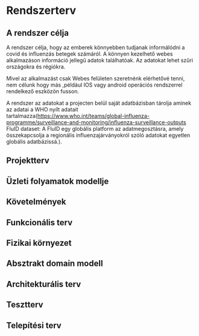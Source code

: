 # Rendszerterv

## A rendszer célja

A rendszer célja, hogy  az emberek könnyebben tudjanak informálódni a covid és influenzás betegek számáról. A könnyen kezelhető webes alkalmazáson információ jellegű adatok találhatóak. Az adatokat lehet szűri országokra és régiókra. 

Mivel az alkalmazást csak Webes felületen szeretnénk elérhetővé tenni, nem célunk hogy más ,például IOS vagy android operációs rendszerrel rendelkező eszközön fusson.

A rendszer az adatokat a projecten belül saját adatbázisban tárolja aminek az adatai a WHO nyílt adatait tartalmazza(https://www.who.int/teams/global-influenza-programme/surveillance-and-monitoring/influenza-surveillance-outputs FluID dataset: A FluID egy globális platform az adatmegosztásra, amely összekapcsolja a regionális influenzajárványokról szóló adatokat egyetlen globális adatbázissá.).

## Projektterv

## Üzleti folyamatok modellje


## Követelmények

## Funkcionális terv

## Fizikai környezet

## Absztrakt domain modell

## Architekturális terv

## Tesztterv

## Telepítési terv
